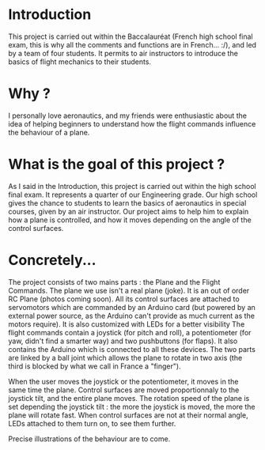 # Introduction

This project is carried out within the Baccalauréat (French high school final exam, this is why all the comments and functions are in French... :/), and led by a team of four students. It permits to air instructors to introduce the basics of flight mechanics to their students.

# Why ?

I personally love aeronautics, and my friends were enthusiastic about the idea of helping beginners to understand how the flight commands influence the behaviour of a plane.

# What is the goal of this project ?

As I said in the Introduction, this project is carried out within the high school final exam. It represents a quarter of our Engineering grade.
Our high school gives the chance to students to learn the basics of aeronautics in special courses, given by an air instructor. Our project aims to help him to explain how a plane is controlled, and how it moves depending on the angle of the control surfaces.

# Concretely...

The project consists of two mains parts : the Plane and the Flight Commands.
The plane we use isn't a real plane (joke). It is an out of order RC Plane (photos coming soon). All its control surfaces are attached to servomotors which are commanded by an Arduino card (but powered by an external power source, as the Arduino can't provide as much current as the motors require). It is also customized with LEDs for a better visibility
The flight commands contain a joystick (for pitch and roll), a potentiometer (for yaw, didn't find a smarter way) and two pushbuttons (for flaps). It also contains the Arduino which is connected to all these devices.
The two parts are linked by a ball joint which allows the plane to rotate in two axis (the third is blocked by what we call in France a "finger").

When the user moves the joystick or the potentiometer, it moves in the same time the plane. Control surfaces are moved proportionnaly to the joystick tilt, and the entire plane moves. The rotation speed of the plane is set depending the joystick tilt : the more the joystick is moved, the more the plane will rotate fast.
When control surfaces are not at their normal angle, LEDs attached to them turn on, to see them further.

Precise illustrations of the behaviour are to come.
